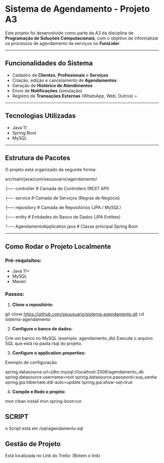# Sistema de Agendamento - Projeto A3

Este projeto foi desenvolvido como parte da A3 da disciplina de **Programação de Soluções Computacionais**, com o objetivo de informatizar os processos de agendamento de serviços no **FuroLider**.

---

## Funcionalidades do Sistema

- Cadastro de **Clientes**, **Profissionais** e **Serviços**
- Criação, edição e cancelamento de **Agendamentos**
- Geração de **Histórico de Atendimentos**
- Envio de **Notificações** (simulação)
- Registro de **Transações Externas** (WhatsApp, Web, Outros)
=
---

## Tecnologias Utilizadas

- Java 11
- Spring Boot
- MySQL

---

## Estrutura de Pacotes

O projeto está organizado da seguinte forma:

src/main/java/com/seuusuario/agendamento/

├── controller # Camada de Controllers (REST API)

├── service # Camada de Serviços (Regras de Negócio)

├── repository # Camada de Repositórios (JPA / MySQL)

├── entity # Entidades do Banco de Dados (JPA Entities)

└── AgendamentoApplication.java # Classe principal Spring Boot

---

## Como Rodar o Projeto Localmente

### Pré-requisitos:

- Java 11+
- MySQL
- Maven

### Passos:

1. **Clone o repositório:**

git clone https://github.com/seuusuario/sistema-agendamento.git
cd sistema-agendamento

2. **Configure o banco de dados:**

Crie um banco no MySQL (exemplo: agendamento_db)
Execute o arquivo SQL que está na pasta /sql do projeto.

3. **Configure o application.properties:**

Exemplo de configuração:

spring.datasource.url=jdbc:mysql://localhost:3306/agendamento_db
spring.datasource.username=root
spring.datasource.password=sua_senha
spring.jpa.hibernate.ddl-auto=update
spring.jpa.show-sql=true

4. **Compile e Rode o projeto:**

mvn clean install
mvn spring-boot:run

## SCRIPT

o Script está em /sql/agendamento.sql

## Gestão de Projeto

Está localizada no Link do Trello: (Botem o link)


